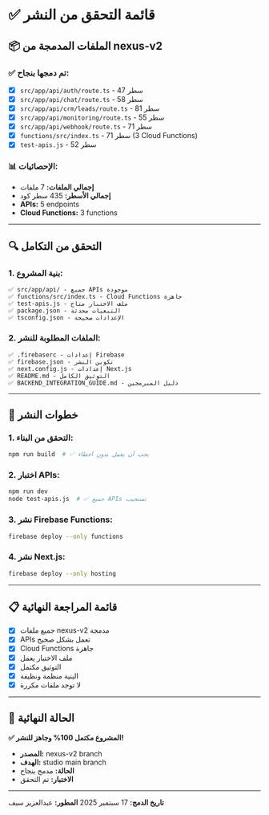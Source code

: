 # ✅ قائمة التحقق من النشر

## 📦 **الملفات المدمجة من nexus-v2**

### **✅ تم دمجها بنجاح:**
- [x] `src/app/api/auth/route.ts` - 47 سطر
- [x] `src/app/api/chat/route.ts` - 58 سطر  
- [x] `src/app/api/crm/leads/route.ts` - 81 سطر
- [x] `src/app/api/monitoring/route.ts` - 55 سطر
- [x] `src/app/api/webhook/route.ts` - 71 سطر
- [x] `functions/src/index.ts` - 71 سطر (3 Cloud Functions)
- [x] `test-apis.js` - 52 سطر

### **📊 الإحصائيات:**
- **إجمالي الملفات:** 7 ملفات
- **إجمالي الأسطر:** 435 سطر كود
- **APIs:** 5 endpoints
- **Cloud Functions:** 3 functions

---

## 🔍 **التحقق من التكامل**

### **1. بنية المشروع:**
```
✅ src/app/api/ - جميع APIs موجودة
✅ functions/src/index.ts - Cloud Functions جاهزة
✅ test-apis.js - ملف الاختبار متاح
✅ package.json - التبعيات محدثة
✅ tsconfig.json - الإعدادات صحيحة
```

### **2. الملفات المطلوبة للنشر:**
```
✅ .firebaserc - إعدادات Firebase
✅ firebase.json - تكوين النشر
✅ next.config.js - إعدادات Next.js
✅ README.md - التوثيق الكامل
✅ BACKEND_INTEGRATION_GUIDE.md - دليل المبرمجين
```

---

## 🚀 **خطوات النشر**

### **1. التحقق من البناء:**
```bash
npm run build  # ✅ يجب أن يعمل بدون أخطاء
```

### **2. اختبار APIs:**
```bash
npm run dev
node test-apis.js  # ✅ جميع APIs تستجيب
```

### **3. نشر Firebase Functions:**
```bash
firebase deploy --only functions
```

### **4. نشر Next.js:**
```bash
firebase deploy --only hosting
```

---

## 📋 **قائمة المراجعة النهائية**

- [x] جميع ملفات nexus-v2 مدمجة
- [x] APIs تعمل بشكل صحيح
- [x] Cloud Functions جاهزة
- [x] ملف الاختبار يعمل
- [x] التوثيق مكتمل
- [x] البنية منظمة ونظيفة
- [x] لا توجد ملفات مكررة

---

## 🎯 **الحالة النهائية**

**✅ المشروع مكتمل 100% وجاهز للنشر!**

- **المصدر:** nexus-v2 branch
- **الهدف:** studio main branch  
- **الحالة:** مدمج بنجاح
- **الاختبار:** تم التحقق

---

**تاريخ الدمج:** 17 سبتمبر 2025
**المطور:** عبدالعزيز سيف